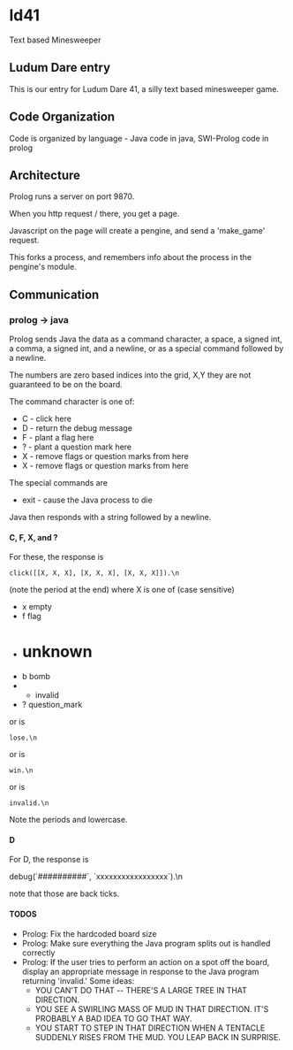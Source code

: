 # ld41
Text based Minesweeper 

## Ludum Dare entry

This is our entry for Ludum Dare 41,  a silly text based minesweeper game.

## Code Organization

Code is organized by language - Java code in java,
SWI-Prolog code in prolog

## Architecture

Prolog runs a server on port 9870.

When you http request / there, you get a page.

Javascript on the page will create a pengine, and send a 'make_game' request.

This forks a process, and remembers info about the process in the pengine's module.

## Communication

### prolog -> java

 Prolog sends Java the data as a command character, a space, a signed int, a comma, a signed int, and a
 newline, or as a special command followed by a newline.
 
 The numbers are zero based indices into the grid, X,Y
 they are not guaranteed to be on the board.
 
 The command character is one of:
 
   * C - click here
   * D - return the debug message
   * F - plant a flag here
   * ? - plant a question mark here
   * X - remove flags or question marks from here
   * X - remove flags or question marks from here
   
   The special commands are
   
   * exit - cause the Java process to die
   
Java then responds with a string followed by a newline.


#### C, F, X, and ?

For these, the response is 

    click([[X, X, X], [X, X, X], [X, X, X]]).\n
    
(note the period at the end)
where X is one of (case sensitive)

   * x    empty
   * f    flag
   * #    unknown
   * b    bomb
   * *    invalid
   * ?    question_mark

or is 

    lose.\n
    
or is 

    win.\n
    
or is

    invalid.\n
    
Note the periods and lowercase.

#### D

For D, the response is

   debug(\`##########\`, \`xxxxxxxxxxxxxxxxx\`).\n
   
note that those are back ticks.

#### TODOS
 * Prolog: Fix the hardcoded board size
 * Prolog: Make sure everything the Java program splits out is handled correctly
 * Prolog: If the user tries to perform an action on a spot off the board, display an appropriate message in response to the Java program returning 'invalid.' Some ideas:
   * YOU CAN'T DO THAT -- THERE'S A LARGE TREE IN THAT DIRECTION.
   * YOU SEE A SWIRLING MASS OF MUD IN THAT DIRECTION. IT'S PROBABLY A BAD IDEA TO GO THAT WAY.
   * YOU START TO STEP IN THAT DIRECTION WHEN A TENTACLE SUDDENLY RISES FROM THE MUD. YOU LEAP BACK IN SURPRISE.


	
	





